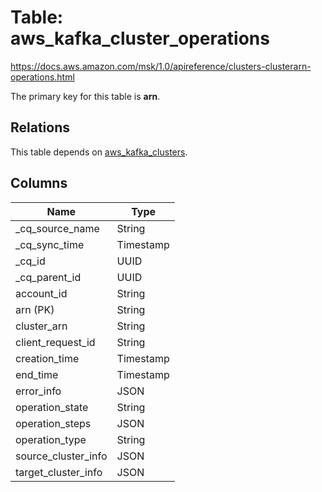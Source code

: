 # Table: aws_kafka_cluster_operations

https://docs.aws.amazon.com/msk/1.0/apireference/clusters-clusterarn-operations.html

The primary key for this table is **arn**.

## Relations
This table depends on [aws_kafka_clusters](aws_kafka_clusters.md).

## Columns
| Name          | Type          |
| ------------- | ------------- |
|_cq_source_name|String|
|_cq_sync_time|Timestamp|
|_cq_id|UUID|
|_cq_parent_id|UUID|
|account_id|String|
|arn (PK)|String|
|cluster_arn|String|
|client_request_id|String|
|creation_time|Timestamp|
|end_time|Timestamp|
|error_info|JSON|
|operation_state|String|
|operation_steps|JSON|
|operation_type|String|
|source_cluster_info|JSON|
|target_cluster_info|JSON|